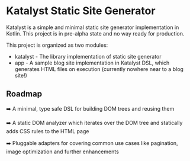 # Katalyst Static Site Generator

Katalyst is a simple and minimal static site generator implementation in Kotlin. This project is in pre-alpha state and no way ready for production. 


This project is organized as two modules:

* katalyst - The library implementation of static site generator
* app - A sample blog site implementation in Katalyst DSL, which generates HTML files on execution (currently nowhere near to a blog site!)

## Roadmap

➡️ A minimal, type safe DSL for building DOM trees and reusing them


➡️ A static DOM analyzer which iterates over the DOM tree and statically adds CSS rules to the HTML page


➡️ Pluggable adapters for covering common use cases like pagination, image optimization and further enhancements